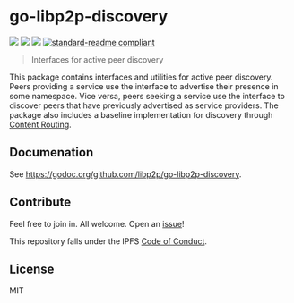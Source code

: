 # go-libp2p-discovery

[![](https://img.shields.io/badge/made%20by-Protocol%20Labs-blue.svg?style=flat-square)](http://ipn.io)
[![](https://img.shields.io/badge/project-libp2p-blue.svg?style=flat-square)](http://libp2p.io/)
[![](https://img.shields.io/badge/freenode-%23ipfs-blue.svg?style=flat-square)](http://webchat.freenode.net/?channels=%23ipfs)
[![standard-readme compliant](https://img.shields.io/badge/standard--readme-OK-green.svg?style=flat-square)](https://github.com/RichardLitt/standard-readme)

> Interfaces for active peer discovery

This package contains interfaces and utilities for active peer discovery.
Peers providing a service use the interface to advertise their presence in some namespace.
Vice versa, peers seeking a service use the interface to discover peers that have previously advertised
as service providers.
The package also includes a baseline implementation for discovery through [Content Routing](https://github.com/libp2p/go-libp2p-routing).

## Documenation

See https://godoc.org/github.com/libp2p/go-libp2p-discovery.

## Contribute

Feel free to join in. All welcome. Open an [issue](https://github.com/libp2p/go-libp2p-discovery/issues)!

This repository falls under the IPFS [Code of Conduct](https://github.com/ipfs/community/blob/master/code-of-conduct.md).

## License

MIT
